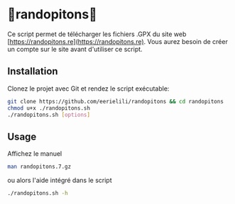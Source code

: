 # 🗻randopitons🗻

Ce script permet de télécharger les fichiers .GPX du site web [https://randopitons.re](https://randopitons.re).
Vous aurez besoin de créer un compte sur le site avant d'utiliser ce script.

## Installation

Clonez le projet avec Git et rendez le script exécutable:
```bash
git clone https://github.com/eerielili/randopitons && cd randopitons
chmod u+x ./randopitons.sh
./randopitons.sh [options]
```


## Usage

Affichez le manuel
```bash
man randopitons.7.gz
```
ou alors  l'aide intégré dans le script
```bash
./randopitons.sh -h
```
